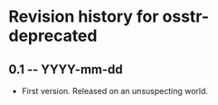 # Revision history for osstr-deprecated

## 0.1 -- YYYY-mm-dd

* First version. Released on an unsuspecting world.
